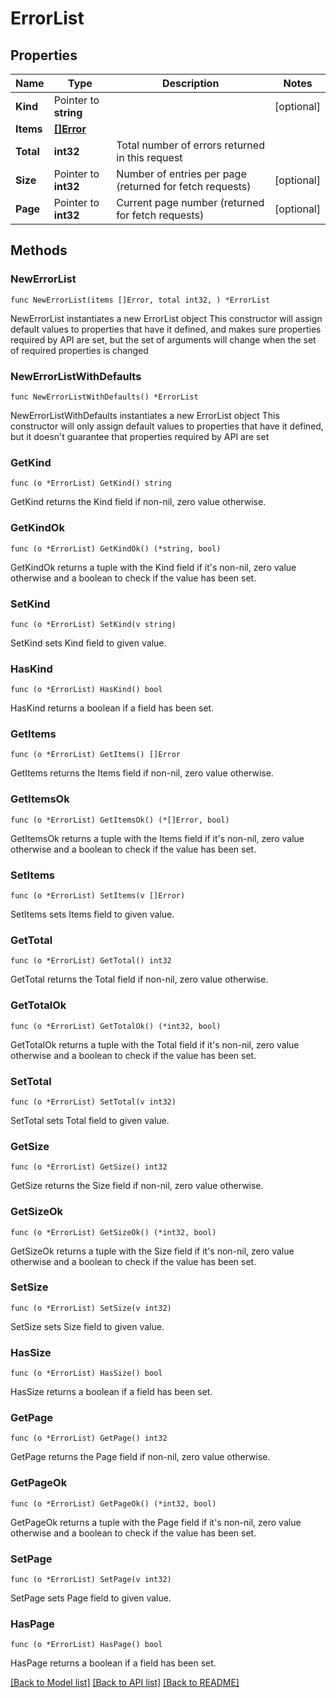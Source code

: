 # ErrorList

## Properties

Name | Type | Description | Notes
------------ | ------------- | ------------- | -------------
**Kind** | Pointer to **string** |  | [optional] 
**Items** | [**[]Error**](Error.md) |  | 
**Total** | **int32** | Total number of errors returned in this request | 
**Size** | Pointer to **int32** | Number of entries per page (returned for fetch requests) | [optional] 
**Page** | Pointer to **int32** | Current page number (returned for fetch requests) | [optional] 

## Methods

### NewErrorList

`func NewErrorList(items []Error, total int32, ) *ErrorList`

NewErrorList instantiates a new ErrorList object
This constructor will assign default values to properties that have it defined,
and makes sure properties required by API are set, but the set of arguments
will change when the set of required properties is changed

### NewErrorListWithDefaults

`func NewErrorListWithDefaults() *ErrorList`

NewErrorListWithDefaults instantiates a new ErrorList object
This constructor will only assign default values to properties that have it defined,
but it doesn't guarantee that properties required by API are set

### GetKind

`func (o *ErrorList) GetKind() string`

GetKind returns the Kind field if non-nil, zero value otherwise.

### GetKindOk

`func (o *ErrorList) GetKindOk() (*string, bool)`

GetKindOk returns a tuple with the Kind field if it's non-nil, zero value otherwise
and a boolean to check if the value has been set.

### SetKind

`func (o *ErrorList) SetKind(v string)`

SetKind sets Kind field to given value.

### HasKind

`func (o *ErrorList) HasKind() bool`

HasKind returns a boolean if a field has been set.

### GetItems

`func (o *ErrorList) GetItems() []Error`

GetItems returns the Items field if non-nil, zero value otherwise.

### GetItemsOk

`func (o *ErrorList) GetItemsOk() (*[]Error, bool)`

GetItemsOk returns a tuple with the Items field if it's non-nil, zero value otherwise
and a boolean to check if the value has been set.

### SetItems

`func (o *ErrorList) SetItems(v []Error)`

SetItems sets Items field to given value.


### GetTotal

`func (o *ErrorList) GetTotal() int32`

GetTotal returns the Total field if non-nil, zero value otherwise.

### GetTotalOk

`func (o *ErrorList) GetTotalOk() (*int32, bool)`

GetTotalOk returns a tuple with the Total field if it's non-nil, zero value otherwise
and a boolean to check if the value has been set.

### SetTotal

`func (o *ErrorList) SetTotal(v int32)`

SetTotal sets Total field to given value.


### GetSize

`func (o *ErrorList) GetSize() int32`

GetSize returns the Size field if non-nil, zero value otherwise.

### GetSizeOk

`func (o *ErrorList) GetSizeOk() (*int32, bool)`

GetSizeOk returns a tuple with the Size field if it's non-nil, zero value otherwise
and a boolean to check if the value has been set.

### SetSize

`func (o *ErrorList) SetSize(v int32)`

SetSize sets Size field to given value.

### HasSize

`func (o *ErrorList) HasSize() bool`

HasSize returns a boolean if a field has been set.

### GetPage

`func (o *ErrorList) GetPage() int32`

GetPage returns the Page field if non-nil, zero value otherwise.

### GetPageOk

`func (o *ErrorList) GetPageOk() (*int32, bool)`

GetPageOk returns a tuple with the Page field if it's non-nil, zero value otherwise
and a boolean to check if the value has been set.

### SetPage

`func (o *ErrorList) SetPage(v int32)`

SetPage sets Page field to given value.

### HasPage

`func (o *ErrorList) HasPage() bool`

HasPage returns a boolean if a field has been set.


[[Back to Model list]](../README.md#documentation-for-models) [[Back to API list]](../README.md#documentation-for-api-endpoints) [[Back to README]](../README.md)


